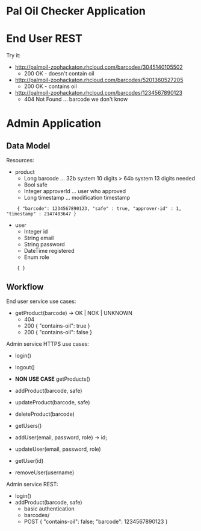 # Pal Oil Checker Application



# End User REST

Try it:
* http://palmoil-zoohackaton.rhcloud.com/barcodes/3045140105502
   * 200 OK - doesn't contain oil
* http://palmoil-zoohackaton.rhcloud.com/barcodes/5201360527205
   * 200 OK - contains oil
* http://palmoil-zoohackaton.rhcloud.com/barcodes/1234567890123
   * 404 Not Found ... barcode we don't know



# Admin Application

## Data Model

Resources:
* product
    * Long barcode          ... 32b system 10 digits > 64b system 13 digits needed
    * Bool safe
    * Integer approverId    ... user who approved
    * Long timestamp        ... modification timestamp
```    
    { "barcode": 1234567890123, "safe" : true, "approver-id" : 1, "timestamp" : 2147483647 }
```    
* user
    * Integer id
    * String email
    * String password
    * DateTime registered
    * Enum role
```    
    { }
```    

## Workflow

End user service use cases:
* getProduct(barcode) -> OK | NOK | UNKNOWN
    * 404
    * 200 { "contains-oil": true }
    * 200 { "contains-oil": false }

Admin service HTTPS use cases:
* login()
* logout()

* **NON USE CASE** getProducts()
* addProduct(barcode, safe)
* updateProduct(barcode, safe)
* deleteProduct(barcode)

* getUsers()
* addUser(email, password, role) -> id;
* updateUser(email, password, role)
* getUser(id)
* removeUser(username)

Admin service REST:
* login()
* addProduct(barcode, safe)
    * basic authentication
    * barcodes/
    * POST { "contains-oil": false; "barcode": 1234567890123 }
